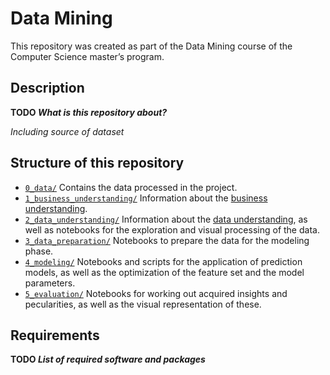 # Data Mining
This repository was created as part of the Data Mining course of the Computer Science master’s program.

## Description
**TODO *What is this repository about?***

*Including source of dataset*

## Structure of this repository
- [``0_data/``](./0_data/)
Contains the data processed in the project.
- [``1_business_understanding/``](./1_business_understanding/)
Information about the [business understanding](./1_business_understanding/business_understanding.md).
- [``2_data_understanding/``](./2_data_understanding/)
Information about the [data understanding](./2_data_understanding/data_understanding.md), as well as notebooks for the exploration and visual processing of the data.
- [``3_data_preparation/``](./3_data_preperation/)
Notebooks to prepare the data for the modeling phase.
- [``4_modeling/``](./4_modeling/)
Notebooks and scripts for the application of prediction models, as well as the optimization of the feature set and the model parameters.
- [``5_evaluation/``](./5_evaluation/)
Notebooks for working out acquired insights and pecularities, as well as the visual representation of these.

## Requirements
**TODO *List of required software and packages***